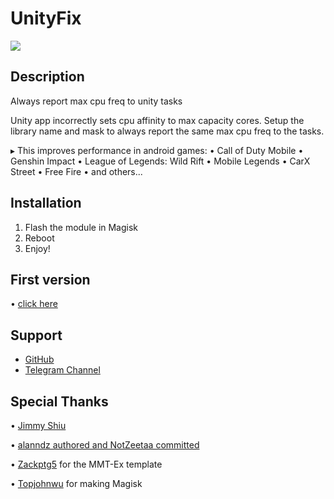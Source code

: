 # UnityFix

![](https://i.ibb.co/bvcBtGQ/1670234941155.png)

## Description
Always report max cpu freq to unity tasks

Unity app incorrectly sets cpu affinity to max capacity cores.
Setup the library name and mask to always report the same max
cpu freq to the tasks.

▸ This improves performance in android games:
• Call of Duty Mobile
• Genshin Impact
• League of Legends: Wild Rift
• Mobile Legends
• CarX Street
• Free Fire
• and others...

## Installation 
1. Flash the module in Magisk
3. Reboot
4. Enjoy!

## First version

• [click here](https://t.me/modulostk/2283)

## Support
- [GitHub](https://github.com/LeanxModulostk/UnityFix) 
- [Telegram Channel](https://t.me/modulostk)

## Special Thanks

• [Jimmy Shiu](https://android.googlesource.com/device/google/sunfish/+/446024a^!/)

• [alanndz authored and NotZeetaa committed](https://github.com/NotZeetaa/device_xiaomi_sm8250-common-4/commit/f9cb3ad1fb850e0c80d0f7684a4b4b1643aa6b41)

• [Zackptg5](https://github.com/Zackptg5) for the MMT-Ex template

• [Topjohnwu](https://github.com/topjohnwu) for making Magisk
